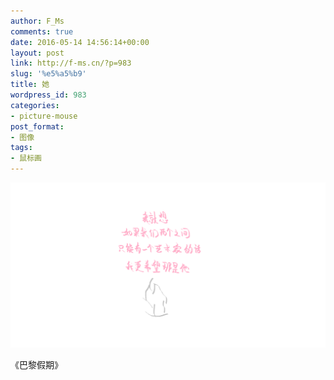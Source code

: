```yaml
---
author: F_Ms
comments: true
date: 2016-05-14 14:56:14+00:00
layout: post
link: http://f-ms.cn/?p=983
slug: '%e5%a5%b9'
title: 她
wordpress_id: 983
categories:
- picture-mouse
post_format:
- 图像
tags:
- 鼠标画
---
```


![我就想，如果我们之间只能有一个艺术家的话，我更希望那是他_20160514](/img/post/wp/2016/05/我就想，如果我们之间只能有一个艺术家的话，我更希望那是他_20160514.png)


《巴黎假期》
